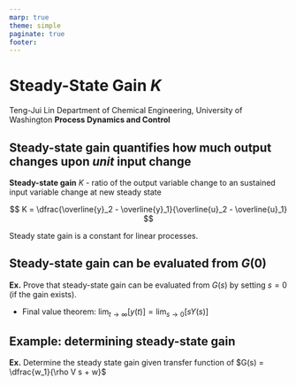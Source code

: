 ```yaml
---
marp: true
theme: simple
paginate: true
footer:
---
```

<!-- Marp for VS Code v1.5.2 -->

<!-- headingDivider: 2 -->
<!-- _class: cover -->
# Steady-State Gain *K*

Teng-Jui Lin
Department of Chemical Engineering, University of Washington
**Process Dynamics and Control**

## Steady-state gain quantifies how much output changes upon *unit* input change

**Steady-state gain** $K$ - ratio of the output variable change to an sustained input variable change at new steady state

$$
K = \dfrac{\overline{y}_2 - \overline{y}_1}{\overline{u}_2 - \overline{u}_1}
$$

Steady state gain is a constant for linear processes.

## Steady-state gain can be evaluated from $G(0)$

**Ex.** Prove that steady-state gain can be evaluated from $G(s)$ by setting $s = 0$ (if the gain exists).

- Final value theorem: $\displaystyle\lim_{t\to \infty} [y(t)] = \lim_{s \to 0}[sY(s)]$

## Example: determining steady-state gain

**Ex.** Determine the steady state gain given transfer function of $G(s) = \dfrac{w_1}{\rho V s +  w}$
